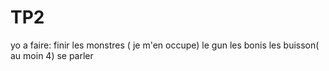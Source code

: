 # TP2
yo a faire:
finir les monstres ( je m'en occupe)
le gun
les bonis
les buisson( au moin 4)
se parler


